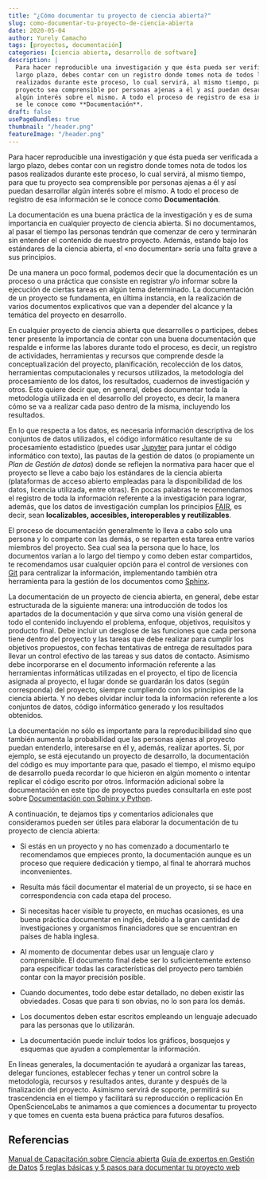 ```yaml
---
title: "¿Cómo documentar tu proyecto de ciencia abierta?"
slug: como-documentar-tu-proyecto-de-ciencia-abierta
date: 2020-05-04
author: Yurely Camacho
tags: [proyectos, documentación]
categories: [ciencia abierta, desarrollo de software]
description: |
  Para hacer reproducible una investigación y que ésta pueda ser verificada a
  largo plazo, debes contar con un registro donde tomes nota de todos los pasos
  realizados durante este proceso, lo cual servirá, al mismo tiempo, para que tu
  proyecto sea comprensible por personas ajenas a él y así puedan desarrollar
  algún interés sobre el mismo. A todo el proceso de registro de esa información
  se le conoce como **Documentación**.
draft: false
usePageBundles: true
thumbnail: "/header.png"
featureImage: "/header.png"
---
```


<!-- # ¿Cómo documentar tu proyecto de ciencia abierta? -->
<!-- **Por Yurely Camacho** -->

Para hacer reproducible una investigación y que ésta pueda ser verificada a
largo plazo, debes contar con un registro donde tomes nota de todos los pasos
realizados durante este proceso, lo cual servirá, al mismo tiempo, para que tu
proyecto sea comprensible por personas ajenas a él y así puedan desarrollar
algún interés sobre el mismo. A todo el proceso de registro de esa información
se le conoce como **Documentación**.

<!-- TEASER_END -->

La documentación es una buena práctica de la investigación y es de suma
importancia en cualquier proyecto de ciencia abierta. Si no documentamos, al
pasar el tiempo las personas tendrán que comenzar de cero y terminarán sin
entender el contenido de nuestro proyecto. Además, estando bajo los estándares
de la ciencia abierta, el «no documentar» sería una falta grave a sus
principios.

De una manera un poco formal, podemos decir que la documentación es un proceso o
una práctica que consiste en registrar y/o informar sobre la ejecución de
ciertas tareas en algún tema determinado. La documentación de un proyecto se
fundamenta, en última instancia, en la realización de varios documentos
explicativos que van a depender del alcance y la temática del proyecto en
desarrollo.

En cualquier proyecto de ciencia abierta que desarrolles o participes, debes
tener presente la importancia de contar con una buena documentación que respalde
e informe las labores durante todo el proceso, es decir, un registro de
actividades, herramientas y recursos que comprende desde la conceptualización
del proyecto, planificación, recolección de los datos, herramientas
computacionales y recursos utilizados, la metodología del procesamiento de los
datos, los resultados, cuadernos de investigación y otros. Esto quiere decir
que, en general, debes documentar toda la metodología utilizada en el desarrollo
del proyecto, es decir, la manera cómo se va a realizar cada paso dentro de la
misma, incluyendo los resultados.

En lo que respecta a los datos, es necesaria información descriptiva de los
conjuntos de datos utilizados, el código informático resultante de su
procesamiento estadístico (puedes usar [Jupyter](https://jupyter.org/) para
juntar el código informático con texto), las pautas de la gestión de datos (o
propiamente un _Plan de Gestión de datos_) donde se reflejen la normativa para
hacer que el proyecto se lleve a cabo bajo los estándares de la ciencia abierta
(plataformas de acceso abierto empleadas para la disponibilidad de los datos,
licencia utilizada, entre otras). En pocas palabras te recomendamos el registro
de toda la información referente a la investigación para lograr, además, que los
datos de investigación cumplan los principios
[FAIR](https://www.go-fair.org/fair-principles/), es decir, sean **localizables,
accesibles, interoperables y reutilizables**.

El proceso de documentación generalmente lo lleva a cabo solo una persona y lo
comparte con las demás, o se reparten esta tarea entre varios miembros del
proyecto. Sea cual sea la persona que lo hace, los documentos varían a lo largo
del tiempo y como deben estar compartidos, te recomendamos usar cualquier opción
para el control de versiones con [Git](https://git-scm.com/) para centralizar la
información, implementando también otra herramienta para la gestión de los
documentos como [Sphinx](https://www.sphinx-doc.org/en/master/).

La documentación de un proyecto de ciencia abierta, en general, debe estar
estructurada de la siguiente manera: una introducción de todos los apartados de
la documentación y que sirva como una visión general de todo el contenido
incluyendo el problema, enfoque, objetivos, requisitos y producto final. Debe
incluir un desglose de las funciones que cada persona tiene dentro del proyecto
y las tareas que debe realizar para cumplir los objetivos propuestos, con fechas
tentativas de entrega de resultados para llevar un control efectivo de las
tareas y sus datos de contacto. Asimismo debe incorporarse en el documento
información referente a las herramientas informáticas utilizadas en el proyecto,
el tipo de licencia asignada al proyecto, el lugar donde se guardarán los datos
(según corresponda) del proyecto, siempre cumpliendo con los principios de la
ciencia abierta. Y no debes olvidar incluir toda la información referente a los
conjuntos de datos, código informático generado y los resultados obtenidos.

La documentación no sólo es importante para la reproducibilidad sino que también
aumenta la probabilidad que las personas ajenas al proyecto puedan entenderlo,
interesarse en él y, además, realizar aportes. Si, por ejemplo, se está
ejecutando un proyecto de desarrollo, la documentación del código es muy
importante para que, pasado el tiempo, el mismo equipo de desarrollo pueda
recordar lo que hicieron en algún momento o intentar replicar el código escrito
por otros. Información adicional sobre la documentación en este tipo de
proyectos puedes consultarla en este post sobre
[Documentación con Sphinx y Python](https://medium.com/qu4nt/documentaci%C3%B3n-con-sphinx-y-python-9a777403cb68).

A continuación, te dejamos tips y comentarios adicionales que consideramos
pueden ser útiles para elaborar la documentación de tu proyecto de ciencia
abierta:

- Si estás en un proyecto y no has comenzado a documentarlo te recomendamos que
  empieces pronto, la documentación aunque es un proceso que requiere dedicación
  y tiempo, al final te ahorrará muchos inconvenientes.

- Resulta más fácil documentar el material de un proyecto, si se hace en
  correspondencia con cada etapa del proceso.

- Si necesitas hacer visible tu proyecto, en muchas ocasiones, es una buena
  práctica documentar en inglés, debido a la gran cantidad de investigaciones y
  organismos financiadores que se encuentran en países de habla inglesa.

- Al momento de documentar debes usar un lenguaje claro y comprensible. El
  documento final debe ser lo suficientemente extenso para especificar todas las
  características del proyecto pero también contar con la mayor precisión
  posible.

- Cuando documentes, todo debe estar detallado, no deben existir las obviedades.
  Cosas que para ti son obvias, no lo son para los demás.

- Los documentos deben estar escritos empleando un lenguaje adecuado para las
  personas que lo utilizarán.

- La documentación puede incluir todos los gráficos, bosquejos y esquemas que
  ayuden a complementar la información.

En líneas generales, la documentación te ayudará a organizar las tareas, delegar
funciones, establecer fechas y tener un control sobre la metodología, recursos y
resultados antes, durante y después de la finalización del proyecto. Asimismo
servirá de soporte, permitirá su trascendencia en el tiempo y facilitará su
reproducción o replicación En OpenScienceLabs te animamos a que comiences a
documentar tu proyecto y que tomes en cuenta esta buena práctica para futuros
desafíos.

## Referencias

[Manual de Capacitación sobre Ciencia abierta](<(https://book.fosteropenscience.eu/es/)>)
[Guía de expertos en Gestión de Datos](https://www.cessda.eu/Training/Training-Resources/Library/Data-Management-Expert-Guide)
[5 reglas básicas y 5 pasos para documentar tu proyecto web](https://www.socialancer.com/como-documentar-un-proyecto-web/)
